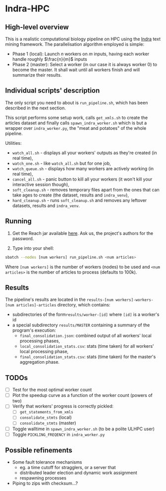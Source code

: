 # Indra-HPC

## High-level overview

This is a realistic computational biology pipeline on HPC using the [Indra](http://www.indra.bio/) text mining framework. The parallelisation algorithm employed is simple:
- Phase 1 (local): Launch $n$ workers on $m$ inputs, having each worker handle roughly $\frac{n}{m}$ inputs
- Phase 2 (master): Select a worker (in our case it is always worker 0) to become the master. It shall wait until all workers finish and will summarize their results. 

## Individual scripts' description

The only script you need to about is `run_pipeline.sh`, which has been described in the next section. 

This script performs some setup work, calls `get_xmls.sh` to create the articles dataset and finally calls `spawn_indra_worker.sh` which is but a wrapper over `indra_worker.py`, the "meat and potatoes" of the whole pipeline. 

Utilities:
- `watch_all.sh` - displays all your workers' outputs as they're created (in real time),
- `watch_one.sh` - like `watch_all.sh` but for one job,
- `watch_queue.sh` - displays how many workers are actively working (in real time),
- `cancel_all.sh` - panic button to kill all your workers (it won't kill your interactive session though),
- `soft_cleanup.sh` - removes temporary files apart from the ones that can take ages to create (the dataset, results and `indra_venv`),
- `hard_cleanup.sh` - runs `soft_cleanup.sh` and removes any leftover datasets, results and `indra_venv`.

## Running

1. Get the Reach jar available [here](https://owncloud.lcsb.uni.lu/s/WAvPyRYX4B3AfbM/authenticate). Ask us, the project's authors for the password.

2. Type into your shell:
```sh
sbatch --nodes [num workers] run_pipeline.sh <num articles>
```
Where `[num workers]` is the number of workers (nodes) to be used and  `<num articles>` is the number of articles to process (defaults to 100k).

## Results

The pipeline's results are located in the `results-[num workers]-workers-[num articles]-articles` directory, which contains:

- subdirectories of the form`results/worker-[id]` where `[id]` is a worker's id 
- a special subdirectory `results/MASTER` containing a summary of the program's execution:
    - `final_consolidation.json`: combined output of all workers' local processing phases,
    - `local_consolidation_stats.csv`: stats (time taken) for all workers' local processing phase,
    - `final_consolidation_stats.csv`: stats (time taken) for the master's aggregation phase.

## TODOs

- [ ] Test for the most optimal worker count
- [ ] Plot the speedup curve as a function of the worker count (powers of two)
- [ ] Verify that workers' progress is correctly pickled:
    - [ ] `get_statements_from_xmls`
    - [ ] `consolidate_stmts` (local)
    - [ ] `consolidate_stmts` (master)
- [ ] Toggle walltime in `spawn_indra_worker.sh` (to be a polite ULHPC user)
- [ ] Toggle `PICKLING_FREQENCY` in `indra_worker.py`

## Possible refinements
- Some fault tolerance mechanisms
    - eg. a time cutoff for stragglers, or a server that
    - distributed leader election and dynamic work assignment
    - respawning processes
- Piping to zips with checksum...?
